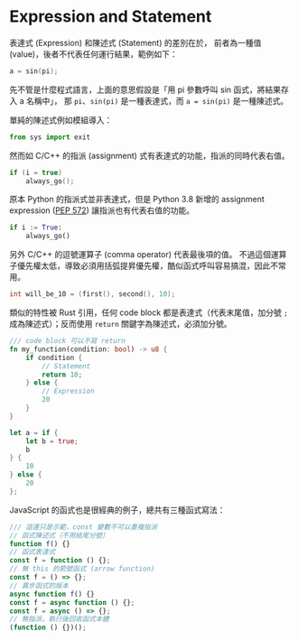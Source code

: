 # Expression and Statement

表達式 (Expression) 和陳述式 (Statement) 的差別在於，
前者為一種值 (value)，後者不代表任何運行結果，範例如下：

```c
a = sin(pi);
```

先不管是什麼程式語言，上面的意思假設是「用 pi 參數呼叫 sin 函式，將結果存入 a 名稱中」，
那 `pi`、`sin(pi)` 是一種表達式，而 `a = sin(pi)` 是一種陳述式。

單純的陳述式例如模組導入：

```python
from sys import exit
```

然而如 C/C++ 的指派 (assignment) 式有表達式的功能，指派的同時代表右值。

```c
if (i = true)
    always_go();
```

原本 Python 的指派式並非表達式，但是 Python 3.8 新增的 assignment expression ([PEP 572](https://www.python.org/dev/peps/pep-0572/))
讓指派也有代表右值的功能。

```python
if i := True:
    always_go()
```

另外 C/C++ 的逗號運算子 (comma operator) 代表最後項的值。
不過這個運算子優先權太低，導致必須用括弧提昇優先權，酷似函式呼叫容易搞混，因此不常用。

```c
int will_be_10 = (first(), second(), 10);
```

類似的特性被 Rust 引用，任何 code block 都是表達式（代表末尾值，加分號 `;` 成為陳述式）；反而使用 `return` 關鍵字為陳述式，必須加分號。

```rust
/// code block 可以不寫 return
fn my_function(condition: bool) -> u8 {
    if condition {
        // Statement
        return 10;
    } else {
        // Expression
        20
    }
}

let a = if {
    let b = true;
    b
} {
    10
} else {
    20
};
```

JavaScript 的函式也是很經典的例子，總共有三種函式寫法：

```js
/// 這邊只是示範，const 變數不可以重複指派
// 函式陳述式（不用結尾分號）
function f() {}
// 函式表達式
const f = function () {};
// 無 this 的箭號函式 (arrow function)
const f = () => {};
// 異步函式的版本
async function f() {}
const f = async function () {};
const f = async () => {};
// 無指派，執行後回收函式本體
(function () {})();
```
